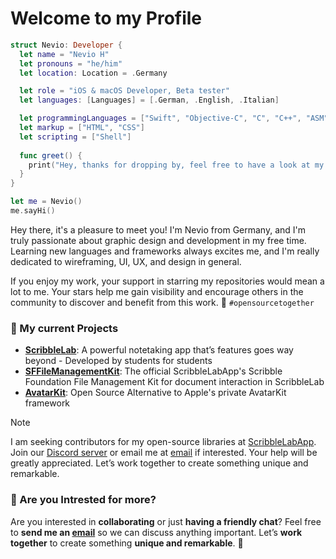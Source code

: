 # **Welcome to my Profile** 

```SWIFT
struct Nevio: Developer {
  let name = "Nevio H"
  let pronouns = "he/him"
  let location: Location = .Germany

  let role = "iOS & macOS Developer, Beta tester"
  let languages: [Languages] = [.German, .English, .Italian]

  let programmingLanguages = ["Swift", "Objective-C", "C", "C++", "ASM", "JS"]
  let markup = ["HTML", "CSS"]
  let scripting = ["Shell"]
  
  func greet() {
    print("Hey, thanks for dropping by, feel free to have a look at my work! 🧡")
  }
}

let me = Nevio()
me.sayHi()
```

Hey there, it's a pleasure to meet you! I'm Nevio from Germany, and I'm truly passionate about graphic design and development in my free time. Learning new languages and frameworks always excites me, and I'm really dedicated to wireframing, UI, UX, and design in general.

If you enjoy my work, your support in starring my repositories would mean a lot to me. Your stars help me gain visibility and encourage others in the community to discover and benefit from this work. 🧡 `#opensourcetogether`

### 🚀 My current Projects

- [**ScribbleLab**](https://github.com/ScribbleLabApp/ScribbleLab): A powerful notetaking app that’s features goes way beyond - Developed by students for students
- [**SFFileManagementKit**](https://github.com/ScribbleLabApp/SFFileManagementKit):  The official ScribbleLabApp's Scribble Foundation File Management Kit for document interaction in ScribbleLab 
- [**AvatarKit**](https://github.com/ScribbleLabApp/SLAvatarKit): Open Source Alternative to Apple's private AvatarKit framework 

> [!NOTE]
> I am seeking contributors for my open-source libraries at [ScribbleLabApp](https://github.com/ScribbleLabApp). Join our [Discord server](https://discord.gg/eRCe7tFuBk) or email me at [email](mailto:n3v1010@gmail.com) if interested. Your help will be greatly appreciated. Let’s work together to create something unique and remarkable.

### 💪 Are you Intrested for more?

Are you interested in **collaborating** or just **having a friendly chat**? Feel free to **send me an [email](mailto:n3v1010@gmail.com)** so we can discuss anything important. Let’s **work together** to create something **unique and remarkable**. 🤩
